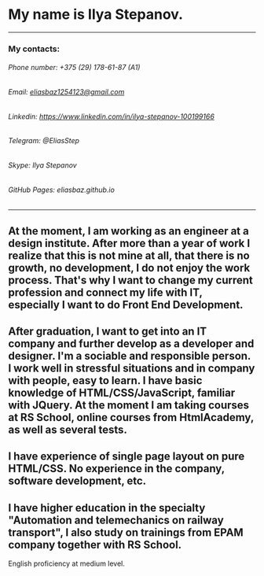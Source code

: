 # My name is Ilya Stepanov.
---
### My contacts:
###### Phone number: +375 (29) 178-61-87 (A1)
###### Email: eliasbaz1254123@gmail.com
###### Linkedin: https://www.linkedin.com/in/ilya-stepanov-100199166
###### Telegram: @EliasStep
###### Skype: Ilya Stepanov
###### GitHub Pages: eliasbaz.github.io
---
At the moment, I am working as an engineer at a design institute. After more than a year of work I realize that this is not mine at all, that there is no growth, no development, I do not enjoy the work process. That's why I want to change my current profession and connect my life with IT, especially I want to do Front End Development.
---
After graduation, I want to get into an IT company and further develop as a developer and designer.
I'm a sociable and responsible person. I work well in stressful situations and in company with people, easy to learn.
I have basic knowledge of HTML/CSS/JavaScript, familiar with JQuery. 
At the moment I am taking courses at RS School, online courses from HtmlAcademy, as well as several tests. 
---
I have experience of single page layout on pure HTML/CSS. 
No experience in the company, software development, etc.
--- 
I have higher education in the specialty "Automation and telemechanics on railway transport", I also study on trainings from EPAM company together with RS School.
---
English proficiency at medium level.

